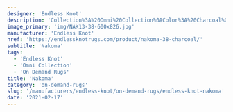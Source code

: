 ```yaml
---
designer: 'Endless Knot'
description: 'Collection%3A%20Omni%20Collection%0AColor%3A%20Charcoal%0AMaterial%3A%20100%25%20WoolPile%3A%201/2%22Width%3A%2013%272%22Style%3A%20Solid%2C%20Textural'
image_primary: 'img/NAK13-38-600x826.jpg'
manufacturer: 'Endless Knot'
href: 'https://endlessknotrugs.com/product/nakoma-38-charcoal/'
subtitle: 'Nakoma'
tags:
  - 'Endless Knot'
  - 'Omni Collection'
  - 'On Demand Rugs'
title: 'Nakoma'
category: 'on-demand-rugs'
slug: '/manufacturers/endless-knot/on-demand-rugs/endless-knot-nakoma'
date: '2021-02-17'
---
```

